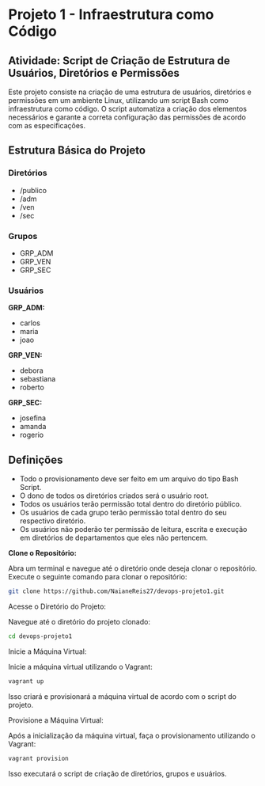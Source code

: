 # Projeto 1 - Infraestrutura como Código

## Atividade: Script de Criação de Estrutura de Usuários, Diretórios e Permissões

Este projeto consiste na criação de uma estrutura de usuários, diretórios e permissões em um ambiente Linux, utilizando um script Bash como infraestrutura como código. O script automatiza a criação dos elementos necessários e garante a correta configuração das permissões de acordo com as especificações.

## Estrutura Básica do Projeto

### Diretórios

- /publico
- /adm
- /ven
- /sec

### Grupos

- GRP_ADM
- GRP_VEN
- GRP_SEC

### Usuários

**GRP_ADM:**
- carlos
- maria
- joao

**GRP_VEN:**
- debora
- sebastiana
- roberto

**GRP_SEC:**
- josefina
- amanda
- rogerio

## Definições

- Todo o provisionamento deve ser feito em um arquivo do tipo Bash Script.
- O dono de todos os diretórios criados será o usuário root.
- Todos os usuários terão permissão total dentro do diretório público.
- Os usuários de cada grupo terão permissão total dentro do seu respectivo diretório.
- Os usuários não poderão ter permissão de leitura, escrita e execução em diretórios de departamentos que eles não pertencem.


 **Clone o Repositório:**

   Abra um terminal e navegue até o diretório onde deseja clonar o repositório. Execute o seguinte comando para clonar o repositório:

   ```bash
   git clone https://github.com/NaianeReis27/devops-projeto1.git
```

Acesse o Diretório do Projeto:

Navegue até o diretório do projeto clonado:

```bash
cd devops-projeto1
```
Inicie a Máquina Virtual:

Inicie a máquina virtual utilizando o Vagrant:

```bash
vagrant up
```
Isso criará e provisionará a máquina virtual de acordo com o script do projeto.

Provisione a Máquina Virtual:

Após a inicialização da máquina virtual, faça o provisionamento utilizando o Vagrant:

```bash
vagrant provision
```
Isso executará o script de criação de diretórios, grupos e usuários.


